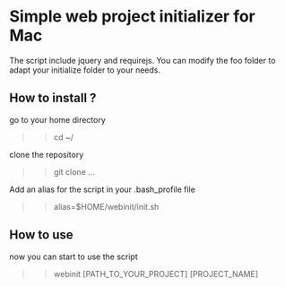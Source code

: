 # Simple web project initializer for Mac

The script include jquery and requirejs. You can modify the foo folder to adapt your initialize folder to your needs.

## How to install ?

go to your home directory
>> cd ~/

clone the repository
>> git clone ...

Add an alias for the script in your .bash_profile file
>> alias=$HOME/webinit/init.sh

## How to use

now you can start to use the script

>> webinit [PATH_TO_YOUR_PROJECT] [PROJECT_NAME]